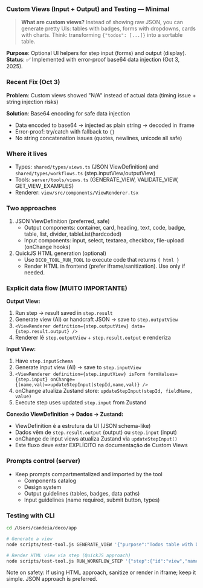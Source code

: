 ### Custom Views (Input + Output) and Testing — Minimal

> **What are custom views?** Instead of showing raw JSON, you can generate pretty UIs: tables with badges, forms with dropdowns, cards with charts. Think: transforming `{"todos": [...]}` into a sortable table.

**Purpose**: Optional UI helpers for step input (forms) and output (display).  
**Status**: ✅ Implemented with error-proof base64 data injection (Oct 3, 2025).

### Recent Fix (Oct 3)
**Problem**: Custom views showed "N/A" instead of actual data (timing issue + string injection risks)

**Solution**: Base64 encoding for safe data injection
- Data encoded to base64 → injected as plain string → decoded in iframe
- Error-proof: try/catch with fallback to `{}`
- No string concatenation issues (quotes, newlines, unicode all safe)

### Where it lives
- Types: `shared/types/views.ts` (JSON ViewDefinition) and `shared/types/workflows.ts` (step.inputView/outputView)
- Tools: `server/tools/views.ts` (GENERATE_VIEW, VALIDATE_VIEW, GET_VIEW_EXAMPLES)
- Renderer: `view/src/components/ViewRenderer.tsx`

### Two approaches
1) JSON ViewDefinition (preferred, safe)
   - Output components: container, card, heading, text, code, badge, table, list, divider, tableList(hardcoded)
   - Input components: input, select, textarea, checkbox, file-upload (onChange hooks)
2) QuickJS HTML generation (optional)
   - Use `DECO_TOOL_RUN_TOOL` to execute code that returns `{ html }`
   - Render HTML in frontend (prefer iframe/sanitization). Use only if needed.

### Explicit data flow (MUITO IMPORTANTE)
**Output View:**
1. Run step → result saved in `step.result`
2. Generate view (AI) or handcraft JSON → save to `step.outputView`
3. `<ViewRenderer definition={step.outputView} data={step.result.output} />`
4. Renderer lê `step.outputView` + `step.result.output` e renderiza

**Input View:**
1. Have `step.inputSchema`
2. Generate input view (AI) → save to `step.inputView`
3. `<ViewRenderer definition={step.inputView} isForm formValues={step.input} onChange={(name,val)=>updateStepInput(stepId,name,val)} />`
4. onChange atualiza Zustand store: `updateStepInput(stepId, fieldName, value)`
5. Execute step uses updated `step.input` from Zustand

**Conexão ViewDefinition → Dados → Zustand:**
- ViewDefinition é a estrutura da UI (JSON schema-like)
- Dados vêm de `step.result.output` (output) ou `step.input` (input)
- onChange de input views atualiza Zustand via `updateStepInput()`
- Este fluxo deve estar EXPLÍCITO na documentação de Custom Views

### Prompts control (server)
- Keep prompts compartmentalized and imported by the tool
  - Components catalog
  - Design system
  - Output guidelines (tables, badges, data paths)
  - Input guidelines (name required, submit button, types)

### Testing with CLI
```bash
cd /Users/candeia/deco/app

# Generate a view
node scripts/test-tool.js GENERATE_VIEW '{"purpose":"Todos table with badges","viewType":"output","dataSchema":{}}'

# Render HTML view via step (QuickJS approach)
node scripts/test-tool.js RUN_WORKFLOW_STEP '{"step":{"id":"view","name":"View","code":"export default async function(input){return { html: `<div>${input.value}</div>`}}","inputSchema":{},"outputSchema":{},"input":{"value":"Test"}},"previousStepResults":{},"globalInput":{}}'
```

Note on safety: If using HTML approach, sanitize or render in iframe; keep it simple. JSON approach is preferred.


